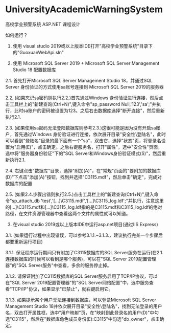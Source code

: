 # UniversityAcademicWarningSystem
高校学业预警系统 ASP.NET 课程设计

如何运行？
1. 使用 visual studio 2019或以上版本IDE打开"高校学业预警系统"目录下的"GuoxuanWebApi.sln"

2. 使用 Microsoft SQL Server 2019 + Microsoft SQL Server Management Studio 18 配置数据库

2.1. 首先打开Microsoft SQL Server Management Studio 18，并通过SQL Server 身份验证的方式使用sa账号连接到 Microsoft SQL Server 2019的服务器

2.2. (如果忘记sa密码则执行2.2.)首先通过Windows 身份验证进行连接，然后点击工具栏上的"新建查询(Ctrl+N)",键入命令"sp_password Null,'123','sa';"并执行，此时sa账户的密码被设置为123。之后右击数据库选择"断开连接"，然后重新执行2.1.

2.3. (如果使用sa密码无法登陆数据库则参考2.3.)这很可能是因为没有开启sa账户，首先通过Windows 身份验证进行连接，依次展开目录"安全性\登陆名"，此时可以看到"登陆名"目录的最下面有一个"sa"，双击它，选择"状态"页，将登录名设置为"启用(E)"，点击确定。之后右键服务名，打开"属性"，选中"安全性"页面，选中将"服务器身份验证"下的"SQL Server和Windows身份验证模式(S)"，然后重新执行2.1.

2.4. 右键点击"数据库"目录，选择"附加(A)"，在"常规"页面的"要附加的数据库(D)"下点击"添加(A)"按钮，找到并选择"C3115.mdf"，然后单击"确定"，完成对数据库的配置

2.5. (如果2.4.步骤出错则执行2.5.)点击工具栏上的"新建查询(Ctrl+N)",键入命令"sp_attach_db 'test','[...]\C3115.mdf','[...]\C3115_log.ldf';"并执行，注意这里的[...]\C3115.mdf和[...]\C3115_log.ldf指的是C3115.mdf和C3115_log.ldf的绝对路径，在文件资源管理器中查看这两个文件的属性就可以知道。

3. 在visual studio 2019或以上版本IDE中运行asp.net项目(通过IIS Express)

3.1. (如果运行过程中出现错误，可以参考3.1.1.~3.1.3.，建议执行完某一个步骤后都要重新运行项目)

3.1.1. 保证程序运行期间只有附加了C3115数据库的SQL Server服务在运行(在2.1.连接数据库的时候可以看到是哪个服务)，可以在"SQL Server 2019配置管理器"的"SQL Server服务"中查看，多余的服务停止掉。

3.1.2. 请保证附加了C3115数据库的SQL Server服务启用了TCP/IP协议，可以在"SQL Server 2019配置管理器"的"SQL Server网络配置"中，选中服务查看"TCP/IP"协议，如果显示"已禁止"，就右键启用它。

3.1.3. 如果提示某个用户无法连接到数据库，可以登录Microsoft SQL Server Management Studio 18并依次展开目录"安全性\登陆名"，找到无法登录的用户名，双击打开属性框，选中"用户映射"页，在"映射到此登录名的用户(D)"中勾选"C3115"，然后在"数据库角色成员身份(E):C3115"中勾选"db_owner"，点击确定。
